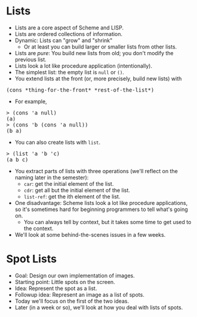 Lists
=====

* Lists are a core aspect of Scheme and LISP.
* Lists are ordered collections of information.
* Dynamic: Lists can "grow" and "shrink" 
  + Or at least you can build larger or smaller lists from
    other lists.
* Lists are *pure*: You build new lists from old; you don't modify
  the previous list.
* Lists look a lot like procedure application (intentionally).
* The simplest list: the empty list is `null` or 
  `()`.
* You extend lists at the front (or, more precisely, build
  new lists) with 
<pre>
(cons *thing-for-the-front* *rest-of-the-list*)
</pre>
* For example,
<pre>
&gt; (cons 'a null)
(a)
&gt; (cons 'b (cons 'a null))
(b a)
</pre>
* You can also create lists with `list`.
<pre>
&gt; (list 'a 'b 'c)
(a b c)
</pre>
* You extract parts of lists with three operations (we'll reflect on
  the naming later in the semester):
  + `car`: get the initial element of the list.
  + `cdr`: get all but the initial element of the list.
  + `list-ref`: get the ith element of the list.
* One disadvantage: Scheme lists look a lot like procedure
  applications, so it's sometimes hard for beginning programmers
  to tell what's going on.
  + You can always tell by context, but it takes some time to
    get used to the context.
* We'll look at some behind-the-scenes issues in a few weeks.

Spot Lists
==========

* Goal: Design our own implementation of images.
* Starting point: Little spots on the screen.
* Idea: Represent the spot as a list.
* Followup idea: Represent an image as a list of spots.
* Today we'll focus on the first of the two ideas.
* Later (in a week or so), we'll look at how you deal with lists of spots.

